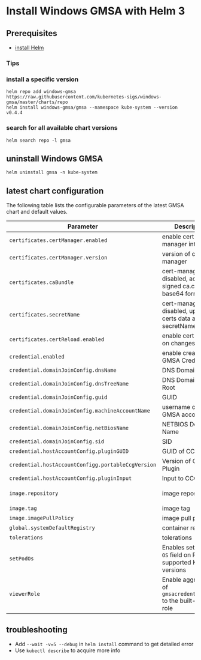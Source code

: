 # Install Windows GMSA with Helm 3

## Prerequisites

- [install Helm](https://helm.sh/docs/intro/quickstart/#install-helm)

### Tips

### install a specific version

```console
helm repo add windows-gmsa https://raw.githubusercontent.com/kubernetes-sigs/windows-gmsa/master/charts/repo
helm install windows-gmsa/gmsa --namespace kube-system --version v0.4.4
```

### search for all available chart versions

```console
helm search repo -l gmsa
```

## uninstall Windows GMSA

```console
helm uninstall gmsa -n kube-system
```

## latest chart configuration

The following table lists the configurable parameters of the latest GMSA chart and default values.

| Parameter                                          | Description                                                           | Default                                         |
| -------------------------------------------------- | --------------------------------------------------------------------- | ----------------------------------------------- |
| `certificates.certManager.enabled`                 | enable cert manager integration                                       | `true`                                          |
| `certificates.certManager.version`                 | version of cert manager                                               |                                                 |
| `certificates.caBundle`                            | cert-manager disabled, add self-signed ca.crt in base64 format        |                                                 |
| `certificates.secretName`                          | cert-manager disabled, upload certs data as k8s secretName            | `gmsa-server-cert`                              |
| `certificates.certReload.enabled`                  | enable cert reload on changes                                         | `false`                                         |
| `credential.enabled`                               | enable creation of GMSA Credential                                    | `true`                                          |
| `credential.domainJoinConfig.dnsName`              | DNS Domain Name                                                       |                                                 |
| `credential.domainJoinConfig.dnsTreeName`          | DNS Domain Name Root                                                  |                                                 |
| `credential.domainJoinConfig.guid`                 | GUID                                                                  |                                                 |
| `credential.domainJoinConfig.machineAccountName`   | username of the GMSA account                                          |                                                 |
| `credential.domainJoinConfig.netBiosName`          | NETBIOS Domain Name                                                   |                                                 |
| `credential.domainJoinConfig.sid`                  | SID                                                                   |                                                 |
| `credential.hostAccountConfig.pluginGUID`          | GUID of CCG Plugin                                                    |                                                 |
| `credential.hostAccountConfigg.portableCcgVersion` | Version of CCG Plugin                                                 | `1`                                             |
| `credential.hostAccountConfig.pluginInput`         | Input to CCG Plugin                                                   |                                                 |
| `image.repository`                                 | image repository                                                      | `registry.k8s.io/gmsa-webhook/k8s-gmsa-webhook` |
| `image.tag`                                        | image tag                                                             | `v0.4.0`                                        |
| `image.imagePullPolicy`                            | image pull policy                                                     | `IfNotPresent`                                  |
| `global.systemDefaultRegistry`                     | container registry                                                    |                                                 |
| `tolerations`                                      | tolerations                                                           | []                                              |
| `setPodOs`                                         | Enables setting of `OS` field on Pod for supported K8s versions       | `true`                                          |
| `viewerRole`                                       | Enable aggregation of `gmsacredentialspecs` to the built-in view role | `false`                                         |

## troubleshooting

- Add `--wait -v=5 --debug` in `helm install` command to get detailed error
- Use `kubectl describe` to acquire more info
